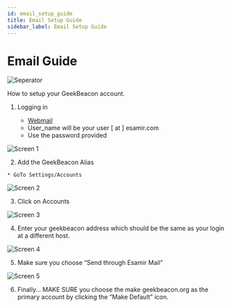 ```yaml
---
id: email_setup_guide
title: Email Setup Guide
sidebar_label: Email Setup Guide
---
```

# Email Guide 

![Seperator](/img/shared/separators.png)

How to setup your GeekBeacon account.

  1. Logging in

      * [Webmail](https://mail.google.com)
      * User_name will be your user [ at ] esamir.com
      * Use the password provided

![Screen 1](/img/email_guide/screen1.png)

  2. Add the GeekBeacon Alias
  
    * GoTo Settings/Accounts

![Screen 2](/img/email_guide/screen2.png)

  3. Click on Accounts
  
![Screen 3](/img/email_guide/screen3.png)

  4. Enter your geekbeacon address which should be the same as your login at a different host.
  
![Screen 4](/img/email_guide/screen4.png)

  5. Make sure you choose “Send through Esamir Mail”
  

![Screen 5](/img/email_guide/screen5.png)

  6. Finally… MAKE SURE you choose the make geekbeacon.org as the primary account by clicking the “Make Default” icon.

